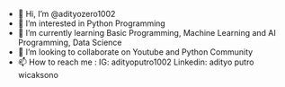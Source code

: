 - 👋 Hi, I’m @adityozero1002
- 👀 I’m interested in Python Programming
- 🌱 I’m currently learning Basic Programming, Machine Learning and AI Programming, Data Science
- 💞️ I’m looking to collaborate on Youtube and Python Community
- 📫 How to reach me : IG: adityoputro1002 Linkedin: adityo putro wicaksono

<!---
adityozero1002/adityozero1002 is a ✨ special ✨ repository because its `README.md` (this file) appears on your GitHub profile.
You can click the Preview link to take a look at your changes.
--->
